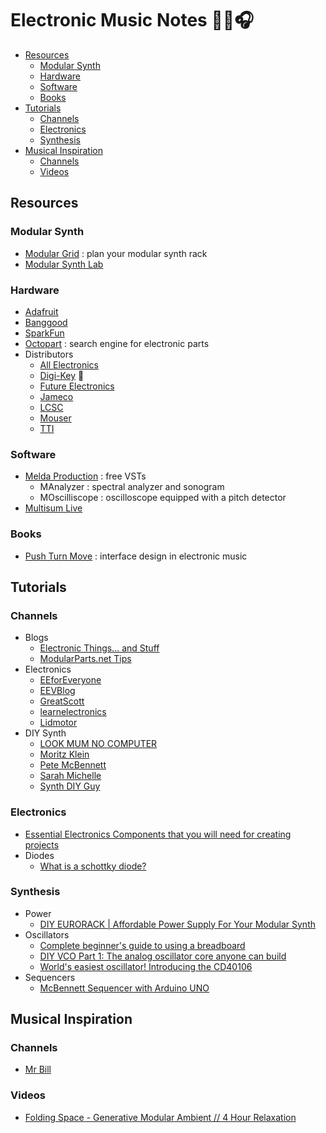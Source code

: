 # Electronic Music Notes 👨‍💻🎧

<!-- toc -->

- [Resources](#resources)
  * [Modular Synth](#modular-synth)
  * [Hardware](#hardware)
  * [Software](#software)
  * [Books](#books)
- [Tutorials](#tutorials)
  * [Channels](#channels)
  * [Electronics](#electronics)
  * [Synthesis](#synthesis)
- [Musical Inspiration](#musical-inspiration)
  * [Channels](#channels-1)
  * [Videos](#videos)

<!-- tocstop -->

## Resources

### Modular Synth

- [Modular Grid](https://www.modulargrid.net/) : plan your modular synth rack
- [Modular Synth Lab](https://modularsynthlab.com/)

### Hardware

- [Adafruit](https://www.adafruit.com/)
- [Banggood](https://www.banggood.com/)
- [SparkFun](https://www.sparkfun.com/)
- [Octopart](https://octopart.com/) : search engine for electronic parts
- Distributors
  - [All Electronics](https://www.allelectronics.com/)
  - [Digi-Key](https://www.digikey.com/) 📌
  - [Future Electronics](https://www.futureelectronics.com/)
  - [Jameco](https://www.jameco.com/)
  - [LCSC](https://www.lcsc.com/)
  - [Mouser](https://www.mouser.com/)
  - [TTI](https://www.tti.com/content/ttiinc/en.html)

### Software

- [Melda Production](https://www.meldaproduction.com/effects/free) : free VSTs
  - MAnalyzer : spectral analyzer and sonogram
  - MOscilliscope : oscilloscope equipped with a pitch detector
- [Multisum Live](https://www.multisim.com/)

### Books

- [Push Turn Move](https://bjooks.com/products/push-turn-move-the-book) : interface design in electronic music

## Tutorials

### Channels

- Blogs
  - [Electronic Things... and Stuff](https://www.davidhaillant.com/)
  - [ModularParts.net Tips](http://www.tips.modularparts.net/?s=)
- Electronics
  - [EEforEveryone](https://www.youtube.com/channel/UC-ZHvtr0YOEQ56iDrjeOLOg)
  - [EEVBlog](https://www.youtube.com/user/EEVblog)
  - [GreatScott](https://www.youtube.com/user/greatscottlab)
  - [learnelectronics](https://www.youtube.com/c/learnelectronics)
  - [Lidmotor](https://www.youtube.com/user/Lidmotor/videos)
- DIY Synth 
  - [LOOK MUM NO COMPUTER](https://www.youtube.com/channel/UCafxR2HWJRmMfSdyZXvZMTw)
  - [Moritz Klein](https://www.youtube.com/c/MoritzKlein0)
  - [Pete McBennett](https://www.youtube.com/channel/UCk4mtz-tZbXdk1Xb0DSd2QQ/videos)
  - [Sarah Michelle](https://www.youtube.com/user/nhusean/videos)
  - [Synth DIY Guy](https://www.youtube.com/channel/UCaTca38SJErVLsfYkrg2R9w)

### Electronics

- [Essential Electronics Components that you will need for creating projects](https://www.youtube.com/watch?v=u4md32GMX28)
- Diodes
  - [What is a schottky diode?](https://www.youtube.com/watch?v=bXEyCf1P0UU)

### Synthesis

- Power
  - [DIY EURORACK | Affordable Power Supply For Your Modular Synth](https://www.youtube.com/watch?v=WKQG_xHybWE)
- Oscillators
  - [Complete beginner's guide to using a breadboard](https://www.youtube.com/watch?v=XpMZoR3fgd0)
  - [DIY VCO Part 1: The analog oscillator core anyone can build](https://www.youtube.com/watch?v=QBatvo8bCa4)
  - [World's easiest oscillator! Introducing the CD40106](https://www.youtube.com/watch?v=P4SwaI09Zxc)
- Sequencers
  - [McBennett Sequencer with Arduino UNO](https://www.youtube.com/watch?v=8zP8_2Gjr9Q)

## Musical Inspiration

### Channels

- [Mr Bill](https://www.youtube.com/c/MrBillsTunes)

### Videos

- [Folding Space - Generative Modular Ambient // 4 Hour Relaxation](https://www.youtube.com/watch?v=6JeZR13dLLI)
